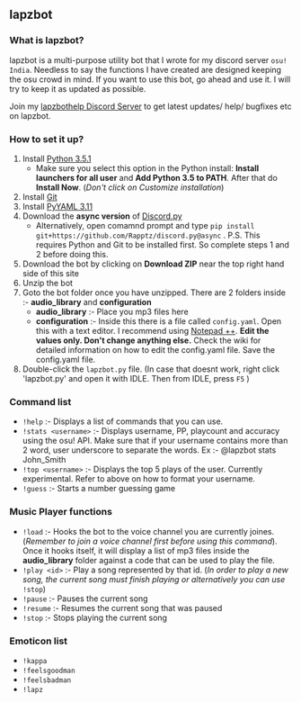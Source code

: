 ## lapzbot

### What is lapzbot?
lapzbot is a multi-purpose utility bot that I wrote for my discord server `osu! India`. Needless to say the functions I have created are designed keeping the osu crowd in mind. If you want to use this bot, go ahead and use it. I will try to keep it as updated as possible.

Join my [lapzbothelp Discord Server](https://discord.gg/0lzW6jSQESAO1HSU) to get latest updates/ help/ bugfixes etc on lapzbot.

### How to set it up?
1. Install [Python 3.5.1](https://www.python.org/downloads/)
    * Make sure you select this option in the Python install: **Install launchers for all user** and **Add Python 3.5 to PATH**. After that do **Install Now**. (*Don't click on Customize installation*) 
2. Install [Git](https://git-scm.com/download/win)
3. Install [PyYAML 3.11](http://pyyaml.org/wiki/PyYAML) 
4. Download the **async version** of [Discord.py](https://github.com/Rapptz/discord.py/tree/async)
    * Alternatively, open comamnd prompt and type `pip install git+https://github.com/Rapptz/discord.py@async` . P.S. This requires Python and Git to be installed first. So complete steps 1 and 2 before doing this.
5. Download the bot by clicking on **Download ZIP** near the top right hand side of this site
6. Unzip the bot
7. Goto the bot folder once you have unzipped. There are 2 folders inside :- **audio_library** and **configuration**
    * **audio_library** :- Place you mp3 files here
    * **configuration** :- Inside this there is a file called `config.yaml`. Open this with a text editor. I recommend using [Notepad ++](https://notepad-plus-plus.org/download/v6.8.8.html). **Edit the values only. Don't change anything else.** Check the wiki for detailed information on how to edit the config.yaml file. Save the config.yaml file.
8. Double-click the `lapzbot.py` file. (In case that doesnt work, right click 'lapzbot.py' and open it with IDLE. Then from IDLE, press `F5` )


### Command list
* `!help` :- Displays a list of commands that you can use.
* `!stats <username>` :- Displays username, PP, playcount and accuracy using the osu! API. Make sure that if your username contains more than 2 word, user underscore to separate the words. Ex :- @lapzbot stats John_Smith
* `!top <username>` :- Displays the top 5 plays of the user. Currently experimental. Refer to above on how to format your username.
* `!guess` :- Starts a number guessing game

### Music Player functions
* `!load` :- Hooks the bot to the voice channel you are currently joines. (*Remember to join a voice channel first before using this command*). Once it hooks itself, it will display a list of mp3 files inside the **audio_library** folder against a code that can be used to play the file.
* `!play <id>` :- Play a song represented by that id. (*In order to play a new song, the current song must finish playing or alternatively you can use* `!stop`)
* `!pause` :- Pauses the current song
* `!resume` :- Resumes the current song that was paused
* `!stop` :- Stops playing the current song

### Emoticon list
* `!kappa`
* `!feelsgoodman`
* `!feelsbadman`
* `!lapz`
